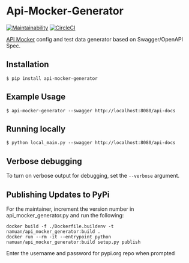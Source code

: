 # Api-Mocker-Generator

[![Maintainability](https://api.codeclimate.com/v1/badges/c221df53ac279d0b767f/maintainability)](https://codeclimate.com/github/namuan/api-mocker-generator/maintainability)
[![CircleCI](https://circleci.com/gh/namuan/fuzzy-swagger.svg?style=svg)](https://circleci.com/gh/namuan/fuzzy-swagger)

[API Mocker](https://github.com/gstroup/apimocker) config and test data generator based on Swagger/OpenAPI Spec.

## Installation

```shell
$ pip install api-mocker-generator
```

## Example Usage

```
$ api-mocker-generator --swagger http://localhost:8080/api-docs
```

## Running locally

```
$ python local_main.py --swagger http://localhost:8080/api-docs
```

## Verbose debugging

To turn on verbose output for debugging, set the `--verbose` argument.

## Publishing Updates to PyPi

For the maintainer, increment the version number in api_mocker_generator.py and run the following:

```shell
docker build -f ./Dockerfile.buildenv -t namuan/api_mocker_generator:build .
docker run --rm -it --entrypoint python namuan/api_mocker_generator:build setup.py publish
```

Enter the username and password for pypi.org repo when prompted
